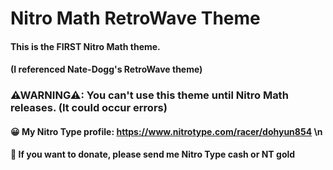 # Nitro Math RetroWave Theme

#### This is the FIRST Nitro Math theme.
#### (I referenced Nate-Dogg's RetroWave theme)

### ⚠WARNING⚠: You can't use this theme until Nitro Math releases. (It could occur errors)

#### 😀 My Nitro Type profile: https://www.nitrotype.com/racer/dohyun854 \n
#### 🎁 If you want to donate, please send me Nitro Type cash or NT gold
